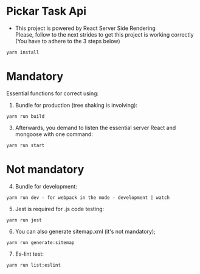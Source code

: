 # Pickar Task Api

- This project is powered by React Server Side Rendering  
  Please, follow to the next strides to get this project is working correctly
  (You have to adhere to the 3 steps below)

```
yarn install
```

# Mandatory

Essential functions for correct using:

1. Bundle for production (tree shaking is involving):

```
yarn run build
```

3. Afterwards, you demand to listen the essential server React and mongoose with one command:

```
yarn run start
```

# Not mandatory

4. Bundle for development:

```
yarn run dev - for webpack in the mode - development | watch
```

5. Jest is required for .js code testing:

```
yarn run jest
```

6. You can also generate sitemap.xml (it's not mandatory);

```
yarn run generate:sitemap
```

7. Es-lint test:

```
yarn run list:eslint
```

